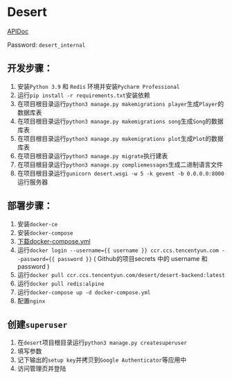 # Desert
[APIDoc](https://www.apifox.cn/apidoc/shared-d0eebc73-a6eb-4636-87d4-609228585d53/)

Password: `desert_internal`

## 开发步骤：
1. 安装`Python 3.9` 和 `Redis` 环境并安装`Pycharm Professional`
2. 运行`pip install -r requirements.txt`安装依赖
3. 在项目根目录运行`python3 manage.py makemigrations player`生成`Player`的数据库表
4. 在项目根目录运行`python3 manage.py makemigrations song`生成`Song`的数据库表
5. 在项目根目录运行`python3 manage.py makemigrations plot`生成`Plot`的数据库表
6. 在项目根目录运行`python3 manage.py migrate`执行建表
7. 在项目根目录运行`python3 manage.py compliemessages`生成二进制语言文件
8. 在项目根目录运行`gunicorn desert.wsgi -w 5 -k gevent -b 0.0.0.0:8000`运行服务器

## 部署步骤：
1. 安装`docker-ce`
2. 安装`docker-compose`
3. [下载docker-compose.yml](https://desert-1258493860.cos.ap-shanghai.myqcloud.com/docker-compose.yml)
4. 运行`docker login --username={{ username }} ccr.ccs.tencentyun.com --password={{ password }}` ( Github的项目secrets 中的 username 和 password )
5. 运行`docker pull ccr.ccs.tencentyun.com/desert/desert-backend:latest`
6. 运行`docker pull redis:alpine`
7. 运行`docker-compose up -d docker-compose.yml`
8. 配置`nginx`

## 创建`superuser`
1. 在`desert`项目根目录运行`python3 manage.py createsuperuser`
2. 填写参数
3. 记下输出的`setup key`并拷贝到`Google Authenticator`等应用中
4. 访问管理页并登陆
